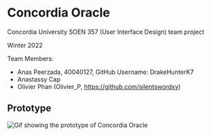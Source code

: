 # Concordia Oracle

Concordia University SOEN 357 (User Interface Design) team project

Winter 2022

Team Members:
- Anas Peerzada, 40040127, GitHub Username: DrakeHunterK7
- Anastassy Cap
- Olivier Phan (Olivier_P, https://github.com/silentswordxv)

## Prototype

![Gif showing the prototype of Concordia Oracle](https://github.com/AC159/ConcordiaOracle/blob/master/github_images/prototype.gif)
